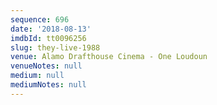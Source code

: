 ```yaml
---
sequence: 696
date: '2018-08-13'
imdbId: tt0096256
slug: they-live-1988
venue: Alamo Drafthouse Cinema - One Loudoun
venueNotes: null
medium: null
mediumNotes: null
---
```



